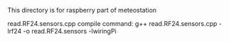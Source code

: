 This directory is for raspberry part of meteostation


read.RF24.sensors.cpp compile command:
g++ read.RF24.sensors.cpp -lrf24 -o read.RF24.sensors -lwiringPi
